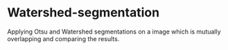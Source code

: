 # Watershed-segmentation
Applying Otsu and Watershed segmentations on a image which is mutually overlapping and comparing the results.
